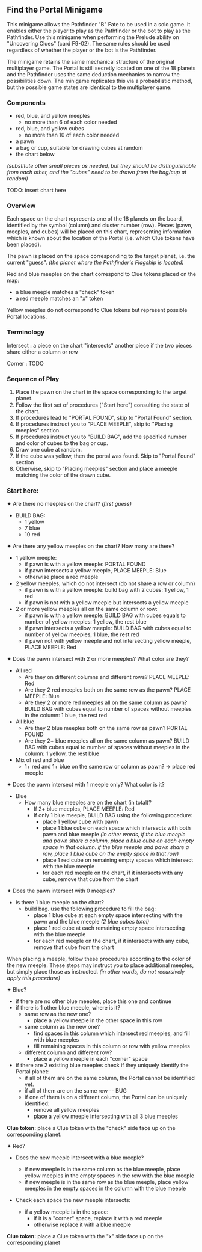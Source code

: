 ## Find the Portal Minigame

This minigame allows the Pathfinder "B" Fate to be used in a solo game. It enables either the player to play as the Pathfinder or the bot to play as the Pathfinder. Use this minigame when performing the Prelude ability on "Uncovering Clues" (card F9-02). The same rules should be used regardless of whether the player or the bot is the Pathfinder.

The minigame retains the same mechanical structure of the original multiplayer game. The Portal is still secretly located on one of the 18 planets and the Pathfinder uses the same deduction mechanics to narrow the possibilities down. The minigame replicates this via a probabilistic method, but the possible game states are identical to the multiplayer game.

### Components

- red, blue, and yellow meeples
	- no more than 6 of each color needed
- red, blue, and yellow cubes
	- no more than 10 of each color needed
- a pawn
- a bag or cup, suitable for drawing cubes at random
- the chart below

*(substitute other small pieces as needed, but they should be distinguishable from each other, and the "cubes" need to be drawn from the bag/cup at random)*

TODO: insert chart here

### Overview

Each space on the chart represents one of the 18 planets on the board, identified by the symbol (column) and cluster number (row). Pieces (pawn, meeples, and cubes) will be placed on this chart, representing information which is known about the location of the Portal (i.e. which Clue tokens have been placed).

The pawn is placed on the space corresponding to the target planet, i.e. the current "guess".
*(the planet where the Pathfinder's Flagship is located)*

Red and blue meeples on the chart correspond to Clue tokens placed on the map:

- a blue meeple matches a "check" token
- a red meeple matches an "x" token

Yellow meeples do not correspond to Clue tokens but represent possible Portal locations.

### Terminology

Intersect
: a piece on the chart "intersects" another piece if the two pieces share either a column or row

Corner
: TODO

### Sequence of Play

1. Place the pawn on the chart in the space corresponding to the target planet.
2. Follow the first set of procedures ("Start here") consulting the state of the chart.
3. If procedures lead to "PORTAL FOUND", skip to "Portal Found" section.
4. If procedures instruct you to "PLACE MEEPLE", skip to "Placing meeples" section.
5. If procedures instruct you to "BUILD BAG", add the specified number and color of cubes to the bag or cup.
6. Draw one cube at random.
7. If the cube was yellow, then the portal was found. Skip to "Portal Found" section
8. Otherwise, skip to "Placing meeples" section and place a meeple matching the color of the drawn cube.

### Start here:

✦ Are there no meeples on the chart? *(first guess)*

- BUILD BAG:
	- 1 yellow
	- 7 blue
	- 10 red

✦ Are there any yellow meeples on the chart? How many are there?

- 1 yellow meeple:
	- if pawn is with a yellow meeple: PORTAL FOUND
	- if pawn intersects a yellow meeple, PLACE MEEPLE: Blue
	- otherwise place a red meeple
- 2 yellow meeples, which do not intersect (do not share a row or column)
	- if pawn is with a yellow meeple: build bag with 2 cubes: 1 yellow, 1 red
	- if pawn is not with a yellow meeple but intersects a yellow meeple
- 2 or more yellow meeples all on the same column or row:
	- if pawn is with a yellow meeple: BUILD BAG with cubes equals to number of yellow meeples: 1 yellow, the rest blue
	- if pawn intersects a yellow meeple: BUILD BAG with cubes equal to number of yellow meeples, 1 blue, the rest red
	- if pawn not with yellow meeple and not intersecting yellow meeple, PLACE MEEPLE: Red

✦ Does the pawn intersect with 2 or more meeples? What color are they?

- All red
	- Are they on different columns and different rows? PLACE MEEPLE: Red
	- Are they 2 red meeples both on the same row as the pawn? PLACE MEEPLE: Blue
	- Are they 2 or more red meeples all on the same column as pawn? BUILD BAG with cubes equal to number of spaces without meeples in the column: 1 blue, the rest red
- All blue
	- Are they 2 blue meeples both on the same row as pawn? PORTAL FOUND
	- Are they 2+ blue meeples all on the same column as pawn? BUILD BAG with cubes equal to number of spaces without meeples in the column: 1 yellow, the rest blue
- Mix of red and blue
	- 1+ red and 1+ blue on the same row or column as pawn? -> place red meeple

✦ Does the pawn intersect with 1 meeple only? What color is it?

- Blue
	- How many blue meeples are on the chart (in total)?
		- If 2+ blue meeples, PLACE MEEPLE: Red
		- If only 1 blue meeple, BUILD BAG using the following procedure:
			- place 1 yellow cube with pawn
			- place 1 blue cube on each space which intersects with both pawn and blue meeple *(in other words, if the blue meeple and pawn share a column, place a blue cube on each empty space in that column. if the blue meeple and pawn share a row, place 1 blue cube on the empty space in that row)*
			- place 1 red cube on remaining empty spaces which intersect with the blue meeple
			- for each red meeple on the chart, if it intersects with any cube, remove that cube from the chart

✦ Does the pawn intersect with 0 meeples?

- is there 1 blue meeple on the chart?
	- build bag. use the following procedure to fill the bag:
		- place 1 blue cube at each empty space intersecting with the pawn and the blue meeple *(2 blue cubes total)*
		- place 1 red cube at each remaining empty space intersecting with the blue meeple
		- for each red meeple on the chart, if it intersects with any cube, remove that cube from the chart



When placing a meeple, follow these procedures according to the color of the new meeple. These steps may instruct you to place additional meeples, but simply place those as instructed.
*(in other words, do not recursively apply this procedure)*

✦ Blue?

- if there are no other blue meeples, place this one and continue
- if there is 1 other blue meeple, where is it?
	- same row as the new one?
		- place a yellow meeple in the other space in this row
	- same column as the new one?
		- find spaces in this column which intersect red meeples, and fill with blue meeples
		- fill remaining spaces in this column or row with yellow meeples
	- different column and different row?
		- place a yellow meeple in each "corner" space
- if there are 2 existing blue meeples check if they uniquely identify the Portal planet:
	- if all of them are on the same column, the Portal cannot be identified yet.
	- if all of them are on the same row -- BUG
	- if one of them is on a different column, the Portal can be uniquely identified:
		- remove all yellow meeples
		- place a yellow meeple intersecting with all 3 blue meeples

**Clue token:** place a Clue token with the "check" side face up on the corresponding planet.

<!-- 
✦ Yellow?

Is already a yellow meeple in the space?

- the Portal was FOUND: place the Portal token on the corresponding planet
-->

✦ Red?

- Does the new meeple intersect with a blue meeple?
	- if new meeple is in the same column as the blue meeple, place yellow meeples in the empty spaces in the row with the blue meeple
	- if new meeple is in the same row as the blue meeple, place yellow meeples in the empty spaces in the column with the blue meeple
	
- Check each space the new meeple intersects:
	- if a yellow meeple is in the space:
		- if it is a "corner" space, replace it with a red meeple
		- otherwise replace it with a blue meeple

**Clue token:** place a Clue token with the "x" side face up on the corresponding planet
